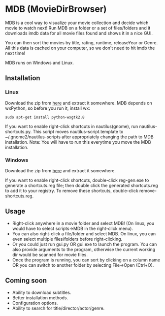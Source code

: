 # MDB (MovieDirBrowser)

MDB is a cool way to visualize your movie collection and decide which movie to
watch next! Run MDB on a folder or a set of files/folders and it downloads imdb 
data for all movie files found and shows it in a nice GUI.

You can then sort the movies by title, rating, runtime, releaseYear or Genre.
All this data is cached on your computer, so we don't need to hit imdb
the next time!

MDB runs on Windows and Linux.

## Installation

### Linux
Download the zip from [here](https://github.com/downloads/legalosLOTR/mdb/MDB-0.8a-linux.zip)
and extract it somewhere.
MDB depends on wxPython, so before you run it, install wx:
```
sudo apt-get install python-wxgtk2.8
```

If you want to enable right-click shortcuts in nautilus(gnome), run 
nautilus-shortcuts.py.
This script moves nautilus-script.template to ~/.gnome2/nautilus-scripts
after appropriately changing the path to MDB installation.
Note: You will have to run this everytime you move the MDB installation.

### Windows
Download the zip from [here](https://github.com/downloads/legalosLOTR/mdb/MDB-0.8a-win32.zip)
and extract it somewhere.

If you want to enable right-click shortcuts, double-click reg-gen.exe to
generate a shortcuts.reg file; then double click the generated shortcuts.reg to
add it to your registry.
To remove these shortcuts, double-click remove-shortcuts.reg.

## Usage
* Right-click anywhere in a movie folder and select MDB! (On linux, you would
  have to select scripts->MDB in the right-click menu).
* You can also right-click a file/folder and select MDB. On linux, you can even
  select multiple files/folders before right-clicking.
* Or you could just run gui.py OR gui.exe to launch the program. You can also
  provide arguments to the program, otherwise the current working dir would be
  scanned for movie files.
* Once the program is running, you can sort by clicking on a column name OR you
  can switch to another folder by selecting File->Open (Ctrl+O).

## Coming soon
* Ability to download subtitles.
* Better installation methods.
* Configuration options.
* Ability to search for title/director/actor/genre.
